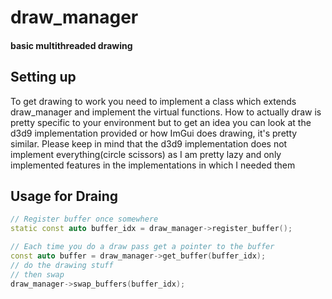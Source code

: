 # draw_manager

#### basic multithreaded drawing

Setting up
------
To get drawing to work you need to implement a class which extends draw_manager and implement the virtual functions.
How to actually draw is pretty specific to your environment but to get an idea you can look at the d3d9 implementation provided or how ImGui does drawing, it's pretty similar.
Please keep in mind that the d3d9 implementation does not implement everything(circle scissors) as I am pretty lazy and only implemented features in the implementations in which I needed them

Usage for Draing
------

```cpp
// Register buffer once somewhere
static const auto buffer_idx = draw_manager->register_buffer();

// Each time you do a draw pass get a pointer to the buffer
const auto buffer = draw_manager->get_buffer(buffer_idx);
// do the drawing stuff
// then swap
draw_manager->swap_buffers(buffer_idx);
```
